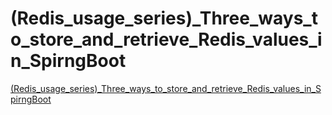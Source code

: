 # (Redis_usage_series)_Three_ways_to_store_and_retrieve_Redis_values_in_SpirngBoot
[(Redis_usage_series)_Three_ways_to_store_and_retrieve_Redis_values_in_SpirngBoot](https://aiwithcloud.com/?p=1797)